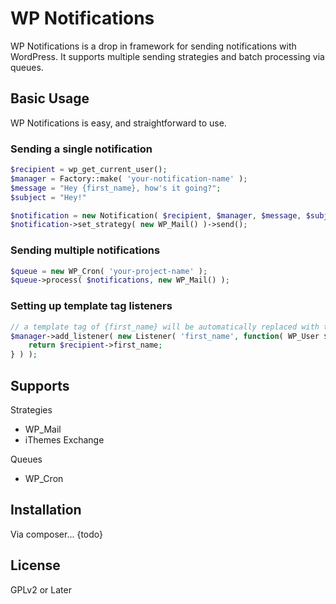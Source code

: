 # WP Notifications
WP Notifications is a drop in framework for sending notifications with WordPress. It supports multiple sending strategies and batch processing via queues.

## Basic Usage

WP Notifications is easy, and straightforward to use.

### Sending a single notification

````php
$recipient = wp_get_current_user();
$manager = Factory::make( 'your-notification-name' );
$message = "Hey {first_name}, how's it going?";
$subject = "Hey!"

$notification = new Notification( $recipient, $manager, $message, $subject );
$notification->set_strategy( new WP_Mail() )->send();
````

### Sending multiple notifications

````php
$queue = new WP_Cron( 'your-project-name' );
$queue->process( $notifications, new WP_Mail() );
````

### Setting up template tag listeners
````php
// a template tag of {first_name} will be automatically replaced with the recipient's first name when sending.
$manager->add_listener( new Listener( 'first_name', function( WP_User $recipient ) {
	return $recipient->first_name;
} ) );

````

## Supports
Strategies
 - WP_Mail
 - iThemes Exchange
 
Queues
 - WP_Cron

## Installation
Via composer...
{todo}

## License
GPLv2 or Later